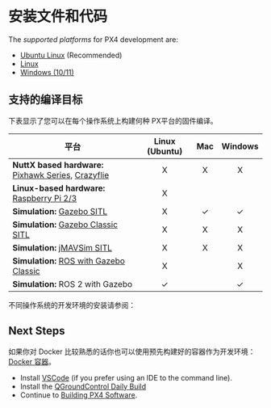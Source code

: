 # 安装文件和代码

The _supported platforms_ for PX4 development are:

- [Ubuntu Linux](../dev_setup/dev_env_linux_ubuntu.md) (Recommended)
- [Linux](../dev_setup/dev_env_mac.md)
- [Windows (10/11)](../dev_setup/dev_env_windows_wsl.md)

## 支持的编译目标

下表显示了您可以在每个操作系统上构建何种 PX平台的固件编译。

| 平台                                                                                                                                     | Linux (Ubuntu) |   Mac   | Windows |
| -------------------------------------------------------------------------------------------------------------------------------------- |:--------------:|:-------:|:-------:|
| **NuttX based hardware:** [Pixhawk Series](../flight_controller/pixhawk_series.md), [Crazyflie](../complete_vehicles_mc/crazyflie2.md) |       X        |    X    |    X    |
| **Linux-based hardware:** [Raspberry Pi 2/3](../flight_controller/raspberry_pi_navio2.md)                                              |       X        |         |         |
| **Simulation:** [Gazebo SITL](../sim_gazebo_gz/index.md)                                                                               |       X        | &check; | &check; |
| **Simulation:** [Gazebo Classic SITL](../sim_gazebo_classic/index.md)                                                                  |       X        |    X    |    X    |
| **Simulation:** [jMAVSim SITL](../sim_jmavsim/index.md)                                                                                |       X        |    X    |    X    |
| **Simulation:** [ROS with Gazebo Classic](../simulation/ros_interface.md)                                                              |       X        |         |    X    |
| **Simulation:** ROS 2 with Gazebo                                                                                                      |    &check;     |         | &check; |

不同操作系统的开发环境的安装请参阅：

## Next Steps

如果你对 Docker 比较熟悉的话你也可以使用预先构建好的容器作为开发环境：[Docker 容器](../test_and_ci/docker.md)。

- Install [VSCode](../dev_setup/vscode.md) (if you prefer using an IDE to the command line).
- Install the [QGroundControl Daily Build](https://docs.qgroundcontrol.com/master/en/qgc-user-guide/releases/daily_builds.html)
- Continue to [Building PX4 Software](../dev_setup/building_px4.md).
